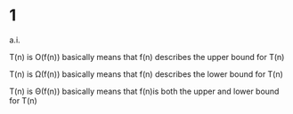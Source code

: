 # 1

a.i.

T(n) is O(f(n)) basically means that f(n) describes the upper bound for T(n)

T(n) is Ω(f(n)) basically means that f(n) describes the lower bound for T(n)

T(n) is Θ(f(n)) basically means that f(n)is both the upper and lower bound for T(n)

